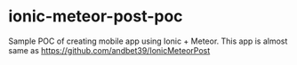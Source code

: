 # ionic-meteor-post-poc
Sample POC of creating mobile app using Ionic + Meteor. This app is almost same as https://github.com/andbet39/IonicMeteorPost
